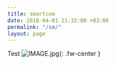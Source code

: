 ```yaml
---
title: smartcom
date: 2018-04-01 21:32:00 +03:00
permalink: "/sm/"
layout: page
---
```


Test 
![IMAGE.jpg](/uploads/IMAGE.jpg){: .fw-center }

